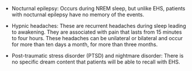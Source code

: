 - Nocturnal epilepsy: Occurs during NREM sleep, but unlike EHS, patients with nocturnal epilepsy have no memory of the events.

- Hypnic headaches: These are recurrent headaches during sleep leading to awakening. They are associated with pain that lasts from 15 minutes to four hours. These headaches can be unilateral or bilateral and occur for more than ten days a month, for more than three months.

- Post-traumatic stress disorder (PTSD) and nightmare disorder: There is no specific dream content that patients will be able to recall with EHS.